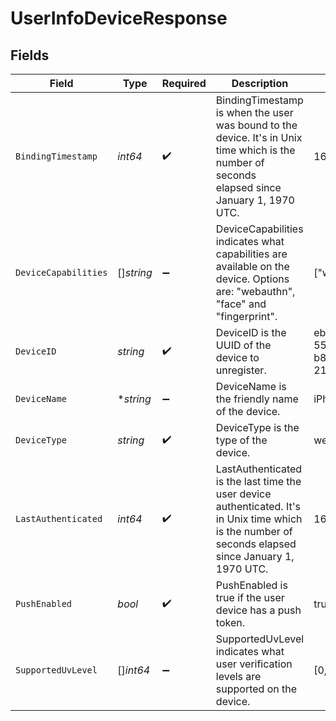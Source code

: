 # UserInfoDeviceResponse


## Fields

| Field                                                                                                                                                 | Type                                                                                                                                                  | Required                                                                                                                                              | Description                                                                                                                                           | Example                                                                                                                                               |
| ----------------------------------------------------------------------------------------------------------------------------------------------------- | ----------------------------------------------------------------------------------------------------------------------------------------------------- | ----------------------------------------------------------------------------------------------------------------------------------------------------- | ----------------------------------------------------------------------------------------------------------------------------------------------------- | ----------------------------------------------------------------------------------------------------------------------------------------------------- |
| `BindingTimestamp`                                                                                                                                    | *int64*                                                                                                                                               | :heavy_check_mark:                                                                                                                                    | BindingTimestamp is when the user was bound to the device. It's in Unix time which is the number of seconds<br/>elapsed since January 1, 1970 UTC.    | 1666394795                                                                                                                                            |
| `DeviceCapabilities`                                                                                                                                  | []*string*                                                                                                                                            | :heavy_minus_sign:                                                                                                                                    | DeviceCapabilities indicates what capabilities are available on the device. Options are: "webauthn", "face" and "fingerprint".                        | ["webauthn"]                                                                                                                                          |
| `DeviceID`                                                                                                                                            | *string*                                                                                                                                              | :heavy_check_mark:                                                                                                                                    | DeviceID is the UUID of the device to unregister.                                                                                                     | eba12f3a-5555-47bc-b85d-21c0cbc4b973                                                                                                                  |
| `DeviceName`                                                                                                                                          | **string*                                                                                                                                             | :heavy_minus_sign:                                                                                                                                    | DeviceName is the friendly name of the device.                                                                                                        | iPhone12                                                                                                                                              |
| `DeviceType`                                                                                                                                          | *string*                                                                                                                                              | :heavy_check_mark:                                                                                                                                    | DeviceType is the type of the device.                                                                                                                 | web                                                                                                                                                   |
| `LastAuthenticated`                                                                                                                                   | *int64*                                                                                                                                               | :heavy_check_mark:                                                                                                                                    | LastAuthenticated is the last time the user device authenticated. It's in Unix time which is the number of<br/>seconds elapsed since January 1, 1970 UTC. | 1666394795                                                                                                                                            |
| `PushEnabled`                                                                                                                                         | *bool*                                                                                                                                                | :heavy_check_mark:                                                                                                                                    | PushEnabled is true if the user device has a push token.                                                                                              | true                                                                                                                                                  |
| `SupportedUvLevel`                                                                                                                                    | []*int64*                                                                                                                                             | :heavy_minus_sign:                                                                                                                                    | SupportedUvLevel indicates what user verification levels are supported on the device.                                                                 | [0,1]                                                                                                                                                 |